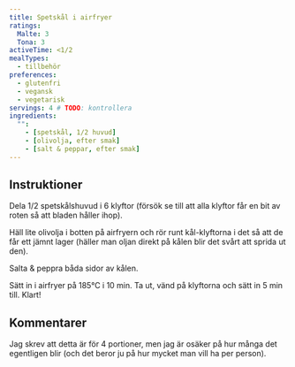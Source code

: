 ```yaml
---
title: Spetskål i airfryer
ratings:
  Malte: 3
  Tona: 3
activeTime: <1/2
mealTypes:
  - tillbehör
preferences:
  - glutenfri
  - vegansk
  - vegetarisk
servings: 4 # TODO: kontrollera
ingredients:
  "":
    - [spetskål, 1/2 huvud]
    - [olivolja, efter smak]
    - [salt & peppar, efter smak]
---
```


## Instruktioner

Dela 1/2 spetskålshuvud i 6 klyftor (försök se till att alla klyftor får en bit av roten så att bladen håller ihop).

Häll lite olivolja i botten på airfryern och rör runt kål-klyftorna i det så att de får ett jämnt lager (häller man oljan direkt på kålen blir det svårt att sprida ut den).

Salta & peppra båda sidor av kålen.

Sätt in i airfryer på 185°C i 10 min. Ta ut, vänd på klyftorna och sätt in 5 min till. Klart!

## Kommentarer

Jag skrev att detta är för 4 portioner, men jag är osäker på hur många det egentligen blir (och det beror ju på hur mycket man vill ha per person).
